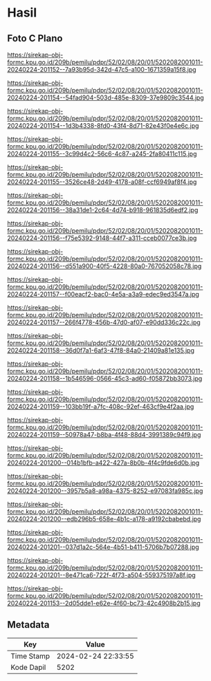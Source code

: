 # Hasil

## Foto C Plano

https://sirekap-obj-formc.kpu.go.id/209b/pemilu/pdpr/52/02/08/20/01/5202082001011-20240224-201152--7a93b95d-342d-47c5-a100-1671359a15f8.jpg

https://sirekap-obj-formc.kpu.go.id/209b/pemilu/pdpr/52/02/08/20/01/5202082001011-20240224-201154--54fad904-503d-485e-8309-37e9809c3544.jpg

https://sirekap-obj-formc.kpu.go.id/209b/pemilu/pdpr/52/02/08/20/01/5202082001011-20240224-201154--1d3b4338-8fd0-43f4-8d71-82e43f0e4e6c.jpg

https://sirekap-obj-formc.kpu.go.id/209b/pemilu/pdpr/52/02/08/20/01/5202082001011-20240224-201155--3c99d4c2-56c6-4c87-a245-2fa80411c115.jpg

https://sirekap-obj-formc.kpu.go.id/209b/pemilu/pdpr/52/02/08/20/01/5202082001011-20240224-201155--3526ce48-2d49-4178-a08f-ccf6949af8f4.jpg

https://sirekap-obj-formc.kpu.go.id/209b/pemilu/pdpr/52/02/08/20/01/5202082001011-20240224-201156--38a31de1-2c64-4d74-b918-961835d6edf2.jpg

https://sirekap-obj-formc.kpu.go.id/209b/pemilu/pdpr/52/02/08/20/01/5202082001011-20240224-201156--f75e5392-9148-44f7-a311-cceb0077ce3b.jpg

https://sirekap-obj-formc.kpu.go.id/209b/pemilu/pdpr/52/02/08/20/01/5202082001011-20240224-201156--d551a900-40f5-4228-80a0-767052058c78.jpg

https://sirekap-obj-formc.kpu.go.id/209b/pemilu/pdpr/52/02/08/20/01/5202082001011-20240224-201157--f00eacf2-bac0-4e5a-a3a9-edec9ed3547a.jpg

https://sirekap-obj-formc.kpu.go.id/209b/pemilu/pdpr/52/02/08/20/01/5202082001011-20240224-201157--266f4778-456b-47d0-af07-e90dd336c22c.jpg

https://sirekap-obj-formc.kpu.go.id/209b/pemilu/pdpr/52/02/08/20/01/5202082001011-20240224-201158--36d0f7a1-6af3-47f8-84a0-21409a81e135.jpg

https://sirekap-obj-formc.kpu.go.id/209b/pemilu/pdpr/52/02/08/20/01/5202082001011-20240224-201158--1b546596-0566-45c3-ad60-f05872bb3073.jpg

https://sirekap-obj-formc.kpu.go.id/209b/pemilu/pdpr/52/02/08/20/01/5202082001011-20240224-201159--103bb19f-a7fc-408c-92ef-463cf9e4f2aa.jpg

https://sirekap-obj-formc.kpu.go.id/209b/pemilu/pdpr/52/02/08/20/01/5202082001011-20240224-201159--50978a47-b8ba-4f48-88d4-3991389c94f9.jpg

https://sirekap-obj-formc.kpu.go.id/209b/pemilu/pdpr/52/02/08/20/01/5202082001011-20240224-201200--014b1bfb-a422-427a-8b0b-4f4c9fde6d0b.jpg

https://sirekap-obj-formc.kpu.go.id/209b/pemilu/pdpr/52/02/08/20/01/5202082001011-20240224-201200--3957b5a8-a98a-4375-8252-e97083fa985c.jpg

https://sirekap-obj-formc.kpu.go.id/209b/pemilu/pdpr/52/02/08/20/01/5202082001011-20240224-201200--edb296b5-658e-4b1c-a178-a9192cbabebd.jpg

https://sirekap-obj-formc.kpu.go.id/209b/pemilu/pdpr/52/02/08/20/01/5202082001011-20240224-201201--037d1a2c-564e-4b51-b411-5706b7b07288.jpg

https://sirekap-obj-formc.kpu.go.id/209b/pemilu/pdpr/52/02/08/20/01/5202082001011-20240224-201201--8e471ca6-722f-4f73-a504-559375197a8f.jpg

https://sirekap-obj-formc.kpu.go.id/209b/pemilu/pdpr/52/02/08/20/01/5202082001011-20240224-201153--2d05dde1-e62e-4f60-bc73-42c4908b2b15.jpg


## Metadata

| Key        | Value               |
| ---------- | ------------------- |
| Time Stamp | 2024-02-24 22:33:55 |
| Kode Dapil | 5202                |



